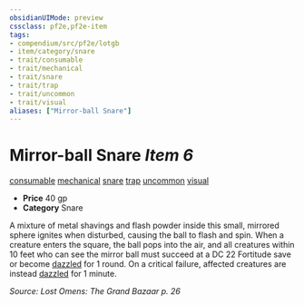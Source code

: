 ```yaml
---
obsidianUIMode: preview
cssclass: pf2e,pf2e-item
tags:
- compendium/src/pf2e/lotgb
- item/category/snare
- trait/consumable
- trait/mechanical
- trait/snare
- trait/trap
- trait/uncommon
- trait/visual
aliases: ["Mirror-ball Snare"]
---
```

# Mirror-ball Snare *Item 6*  
[consumable](../../../rules/traits/consumable.md)  [mechanical](../../../rules/traits/mechanical.md)  [snare](../../../rules/traits/snare.md)  [trap](../../../rules/traits/trap.md)  [uncommon](../../../rules/traits/uncommon.md)  [visual](../../../rules/traits/visual.md)  

- **Price** 40 gp
- **Category** Snare

A mixture of metal shavings and flash powder inside this small, mirrored sphere ignites when disturbed, causing the ball to flash and spin. When a creature enters the square, the ball pops into the air, and all creatures within 10 feet who can see the mirror ball must succeed at a DC 22 Fortitude save or become [dazzled](../../../rules/conditions.md#Dazzled) for 1 round. On a critical failure, affected creatures are instead [dazzled](../../../rules/conditions.md#Dazzled) for 1 minute.

*Source: Lost Omens: The Grand Bazaar p. 26*